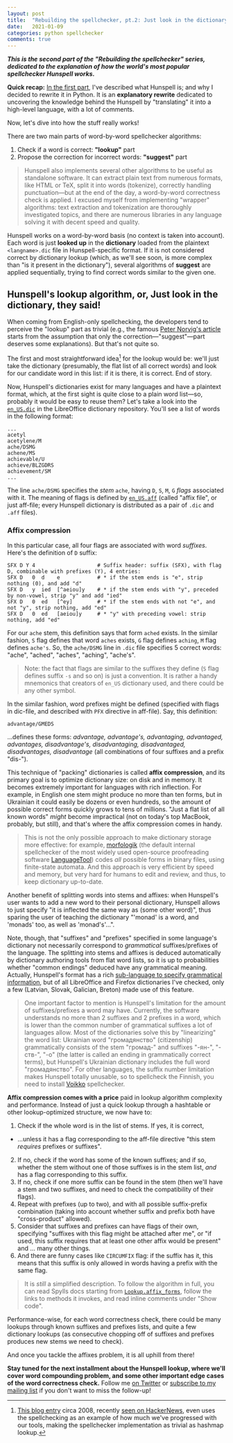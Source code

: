 ```yaml
---
layout: post
title:  "Rebuilding the spellchecker, pt.2: Just look in the dictionary, they said!"
date:   2021-01-09
categories: python spellchecker
comments: true
---
```


**_This is the second part of the "Rebuilding the spellchecker" series, dedicated to the explanation of how the world's most popular spellchecker Hunspell works._**

**Quick recap:** [In the first part](2021-01-05-spellchecker-1.html), I've described what Hunspell is; and why I decided to rewrite it in Python. It is an **explanatory rewrite** dedicated to uncovering the knowledge behind the Hunspell by "translating" it into a high-level language, with a lot of comments.

Now, let's dive into how the stuff really works!

There are two main parts of word-by-word spellchecker algorithms:

1. Check if a word is correct: **"lookup"** part
2. Propose the correction for incorrect words: **"suggest"** part

> Hunspell also implements several other algorithms to be useful as standalone software. It can extract plain text from numerous formats, like HTML or TeX, split it into words (tokenize), correctly handling punctuation—but at the end of the day, a word-by-word correctness check is applied. I excused myself from implementing "wrapper" algorithms: text extraction and tokenization are thoroughly investigated topics, and there are numerous libraries in any language solving it with decent speed and quality.

Hunspell works on a word-by-word basis (no context is taken into account). Each word is just **looked up** in the **dictionary** loaded from the plaintext  `<langname>.dic` file in Hunspell-specific format. If it is not considered correct by dictionary lookup (which, as we'll see soon, is more complex than "is it present in the dictionary"), several algorithms of **suggest** are applied sequentially, trying to find correct words similar to the given one.

## Hunspell's lookup algorithm, or, Just look in the dictionary, they said!

When coming from English-only spellchecking, the developers tend to perceive the "lookup" part as trivial (e.g., the famous [Peter Norvig's article](https://norvig.com/spell-correct.html) starts from the assumption that only the correction—"suggest"—part deserves some explanations). But that's not quite so.

The first and most straightforward idea[^1] for the lookup would be: we'll just take the dictionary (presumably, the flat list of all correct words) and look for our candidate word in this list: if it is there, it is correct. End of story.

[^1]: [This blog entry](https://prog21.dadgum.com/29.html) circa 2008, recently [seen on HackerNews](https://news.ycombinator.com/item?id=25296900), even uses the spellchecking as an example of how much we've progressed with our tools, making the spellchecker implementation as trivial as hashmap lookup.

Now, Hunspell's dictionaries exist for many languages and have a plaintext format, which, at the first sight is quite close to a plain word list—so, probably it would be easy to reuse them? Let's take a look into the [`en_US.dic`](https://github.com/LibreOffice/dictionaries/blob/master/en/en_US.dic) in the LibreOffice dictionary repository. You'll see a list of words in the following format:

```
...
acetyl
acetylene/M
ache/DSMG
achene/MS
achievable/U
achieve/BLZGDRS
achievement/SM
...
```

The line `ache/DSMG` specifies the _stem_ `ache`, having `D`, `S`, `M`, `G` _flags_ associated with it. The meaning of flags is defined by [`en_US.aff`](https://github.com/LibreOffice/dictionaries/blob/master/en/en_US.aff) (called "affix file", or just aff-file; every Hunspell dictionary is distributed as a pair of `.dic` and `.aff` files).

### Affix compression

In this particular case, all four flags are associated with word _suffixes_. Here's the definition of `D` suffix:

```
SFX D Y 4                    # Suffix header: suffix (SFX), with flag D, combinable with prefixes (Y), 4 entries:
SFX D   0  d    e            # * if the stem ends is "e", strip nothing (0), and add "d"
SFX D   y  ied  [^aeiou]y    # * if the stem ends with "y", preceded by non-vowel, strip "y" and add "ied"
SFX D   0  ed   [^ey]        # * if the stem ends with not "e", and not "y", strip nothing, add "ed"
SFX D   0  ed   [aeiou]y     # * "y" with preceding vowel: strip nothing, add "ed"
```

For our `ache` stem, this definition says that form `ached` exists. In the similar fashion, `S` flag defines that word `aches` exists, `G` flag defines `aching`, `M` flag defines `ache's`. So, the `ache/DSMG` line in `.dic` file specifies 5 correct words: "ache", "ached", "aches", "aching", "ache's".

> Note: the fact that flags are similar to the suffixes they define (`S` flag defines suffix `-s` and so on) is just a convention. It is rather a handy mnemonics that creators of `en_US` dictionary used, and there could be any other symbol.

In the similar fashion, word prefixes might be defined (specified with flags in dic-file, and described with `PFX` directive in aff-file). Say, this definition:

```
advantage/GMEDS
```

...defines these forms: _advantage, advantage's, advantaging, advantaged, advantages, disadvantage's, disadvantaging, disadvantaged, disadvantages, disadvantage_ (all combinations of four suffixes and a prefix "dis-").

This technique of "packing" dictionaries is called **affix compression**, and its primary goal is to optimize dictionary size: on disk and in memory. It becomes extremely important for languages with rich inflection. For example, in English one stem might produce no more than ten forms, but in Ukrainian it could easily be dozens or even hundreds, so the amount of possible correct forms quickly grows to tens of millions. "Just a flat list of all known words" _might_ become impractical (not on today's top MacBook, probably, but still), and that's where the affix compression comes in handy.

> This is not the only possible approach to make dictionary storage more effective: for example, [morfologik](https://github.com/morfologik/morfologik-stemming) (the default internal spellchecker of the most widely used open-source proofreading software [LanguageTool](https://languagetool.org)) codes _all_ possible forms in binary files, using finite-state automata. And this approach is very efficient by speed and memory, but very hard for humans to edit and review, and thus, to keep dictionary up-to-date.

Another benefit of splitting words into stems and affixes: when Hunspell's user wants to add a new word to their personal dictionary, Hunspell allows to just specify "it is inflected the same way as (some other word)", thus sparing the user of teaching the dictionary "'monad' is a word, and 'monads' too, as well as 'monad's'...".

Note, though, that "suffixes" and "prefixes" specified in some language's dictionary not necessarily correspond to _grammatical_ suffixes/prefixes of the language. The splitting into stems and affixes is deduced automatically by dictionary authoring tools from flat word lists, so it is up to probabilities whether "common endings" deduced have any grammatical meaning. Actually, Hunspell's format has a rich [sub-language to specify grammatical information](https://manpages.debian.org/experimental/libhunspell-dev/hunspell.5.en.html#Optional_data_fields), but of all LibreOffice and Firefox dictionaries I've checked, only a few (Latvian, Slovak, Galician, Breton) made use of this feature.

> One important factor to mention is Hunspell's limitation for the amount of suffixes/prefixes a word may have. Currently, the software understands no more than 2 suffixes and 2 prefixes in a word, which is lower than the common number of grammatical suffixes a lot of languages allow. Most of the dictionaries solve this by "linearizing" the word list: Ukrainian word "громадянство" (citizenship) grammatically consists of the stem "громад-" and suffixes "-ян-", "-ств-", "-о" (the latter is called an ending in grammatically correct terms), but Hunspell's Ukrainian dictionary includes the full word "громадянство". For other languages, the suffix number limitation makes Hunspell totally unusable, so to spellcheck the Finnish, you need to install [Voikko](https://voikko.puimula.org/) spellchecker.

**Affix compression comes with a price** paid in lookup algorithm complexity and performance. Instead of just a quick lookup through a hashtable or other lookup-optimized structure, we now have to:

1. Check if the whole word is in the list of stems. If yes, it is correct,
  * ...unless it has a flag corresponding to the aff-file directive "this stem _requires_ prefixes or suffixes".
2. If no, check if the word has some of the known suffixes; and if so, whether the stem without one of those suffixes is in the stem list, _and_ has a flag corresponding to this suffix.
3. If no, check if one more suffix can be found in the stem (then we'll have a stem and two suffixes, and need to check the compatibility of their flags).
4. Repeat with prefixes (up to two), and with all possible suffix-prefix combination (taking into account whether suffix and prefix both have "cross-product" allowed).
5. Consider that suffixes and prefixes can have flags of their own, specifying "suffixes with this flag might be attached after me", or "if used, this suffix requires that at least one other affix would be present" and ... many other things.
6. And there are funny cases like `CIRCUMFIX` flag: if the suffix has it, this means that this suffix is only allowed in words having a prefix with the same flag.

> It is _still_ a simplified description. To follow the algorithm in full, you can read Spylls docs starting from [`Lookup.affix_forms`](https://spylls.readthedocs.io/en/latest/hunspell/algo_lookup.html#spylls.hunspell.algo.lookup.Lookup.affix_forms), follow the links to methods it invokes, and read inline comments under "Show code".

Performance-wise, for each word correctness check, there could be many lookups through known suffixes and prefixes lists, and quite a few dictionary lookups (as consecutive chopping off of suffixes and prefixes produces new stems we need to check).

And once you tackle the affixes problem, it is all uphill from there!

**Stay tuned for the next installment about the Hunspell lookup, where we'll cover word compounding problem, and some other important edge cases of the word correctness check.** Follow me [on Twitter](https://twitter.com/zverok) or [subscribe to my mailing list](/subscribe.html) if you don't want to miss the follow-up!
